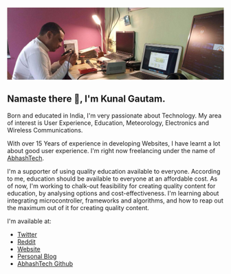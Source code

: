 ![Header Image](https://github.com/KunalGautam/KunalGautam/blob/master/header.jpg?raw=true) 

## Namaste there 🙏, I'm Kunal Gautam.

Born and educated in India, I'm very passionate about Technology. My area of interest is User Experience, Education, Meteorology, Electronics and Wireless Communications.

With over 15 Years of experience in developing Websites, I have learnt a lot about good user experience.  I'm right now freelancing under the name of [AbhashTech](https://abhashtech.com).

I'm a supporter of using quality education available to everyone. According to me, education should be available to everyone at an affordable cost. As of now, I'm working to chalk-out feasibility for creating quality content for education, by analysing options and cost-effectiveness. I'm learning about integrating microcontroller, frameworks and algorithms, and how to reap out the maximum out of it for creating quality content.

I'm available at:

- [Twitter](http://twitter.com/KunalGautam)
- [Reddit](https://www.reddit.com/user/kunal-gautam)
- [Website](https://ikunal.in)
- [Personal Blog](https://blog.ikunal.in)
- [AbhashTech Github](https://github.com/AbhashTech/)
